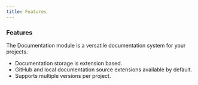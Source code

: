 ```yaml
---
title: Features 
---
```


### Features

The Documentation module is a versatile documentation system for your projects.

*   Documentation storage is extension based.
*   GitHub and local documentation source extensions available by default. 
*   Supports multiple versions per project.
